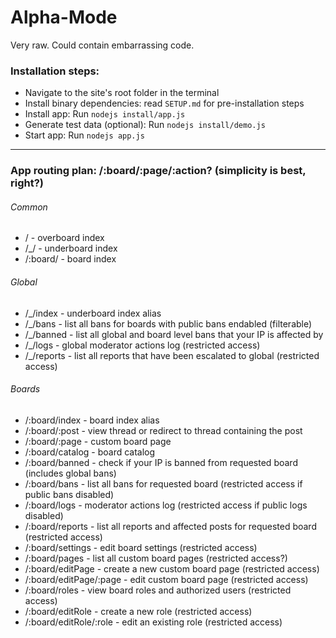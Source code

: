 # Alpha-Mode
Very raw. Could contain embarrassing code.

### Installation steps:
+ Navigate to the site's root folder in the terminal
+ Install binary dependencies: read `SETUP.md` for pre-installation steps
+ Install app: Run `nodejs install/app.js` 
+ Generate test data (optional): Run `nodejs install/demo.js`
+ Start app: Run `nodejs app.js`

***
### App routing plan: /:board/:page/:action? (simplicity is best, right?)

###### Common
* / - overboard index
* /_/ - underboard index
* /:board/ - board index

###### Global
* /_/index - underboard index alias
* /_/bans - list all bans for boards with public bans endabled (filterable)
* /_/banned - list all global and board level bans that your IP is affected by
* /_/logs - global moderator actions log (restricted access)
* /_/reports - list all reports that have been escalated to global (restricted access)

###### Boards
* /:board/index - board index alias
* /:board/:post - view thread or redirect to thread containing the post
* /:board/:page - custom board page
* /:board/catalog - board catalog
* /:board/banned - check if your IP is banned from requested board (includes global bans)
* /:board/bans - list all bans for requested board (restricted access if public bans disabled)
* /:board/logs - moderator actions log (restricted access if public logs disabled)
* /:board/reports - list all reports and affected posts for requested board (restricted access)
* /:board/settings - edit board settings (restricted access)
* /:board/pages - list all custom board pages (restricted access?)
* /:board/editPage - create a new custom board page (restricted access)
* /:board/editPage/:page - edit custom board page (restricted access)
* /:board/roles - view board roles and authorized users (restricted access)
* /:board/editRole - create a new role (restricted access)
* /:board/editRole/:role - edit an existing role (restricted access)